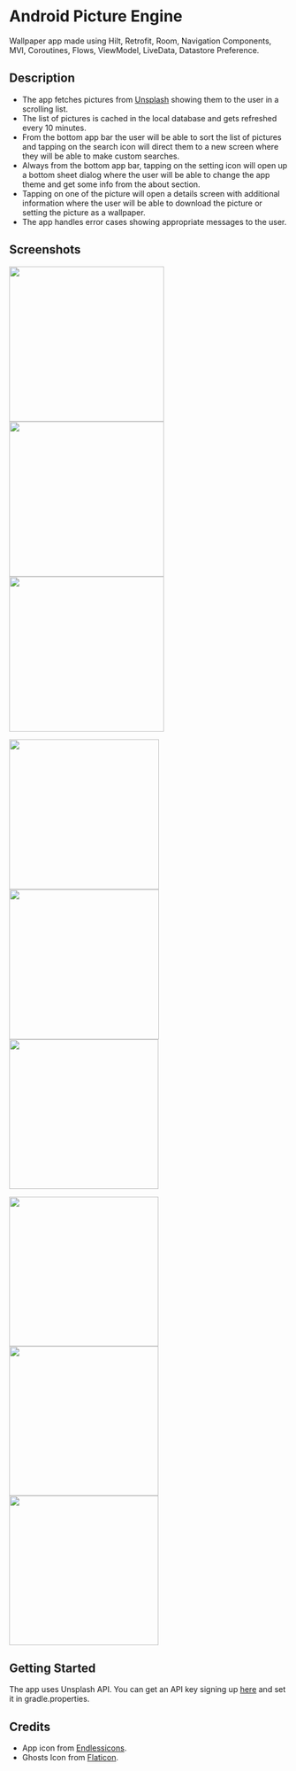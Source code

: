 # Android Picture Engine
Wallpaper app made using Hilt, Retrofit, Room, Navigation Components, MVI, Coroutines, Flows, ViewModel, LiveData, Datastore Preference.

## Description

- The app fetches pictures from <a href="https://unsplash.com/" target="_blank">Unsplash</a> showing them to the user in a scrolling list.
- The list of pictures is cached in the local database and gets refreshed every 10 minutes.
- From the bottom app bar the user will be able to sort the list of pictures and tapping on the search icon will direct them to a new screen where they will be able to make custom searches.
- Always from the bottom app bar, tapping on the setting icon will open up a bottom sheet dialog where the user will be able to change the app theme and get some info from the about section.
- Tapping on one of the picture will open a details screen with additional information where the user will be able to download the picture or setting the picture as a wallpaper.
- The app handles error cases showing appropriate messages to the user.

## Screenshots
<img src="https://github.com/simoneconigliaro/android_picture_engine/blob/master/Screenshot_01.png" width="280"/><img src="https://github.com/simoneconigliaro/android_picture_engine/blob/master/Screenshot_02.png" width="280"/><img src="https://github.com/simoneconigliaro/android_picture_engine/blob/master/Screenshot_03.png" width="280"/>

<img src="https://github.com/simoneconigliaro/android_picture_engine/blob/master/Screenshot_04.png" width="271"/><img src="https://github.com/simoneconigliaro/android_picture_engine/blob/master/Screenshot_05.png" width="271"/><img src="https://github.com/simoneconigliaro/android_picture_engine/blob/master/Screenshot_06.png" width="270"/>

<img src="https://github.com/simoneconigliaro/android_picture_engine/blob/master/Screenshot_07.png" width="270"/><img src="https://github.com/simoneconigliaro/android_picture_engine/blob/master/Screenshot_08.png" width="270"/><img src="https://github.com/simoneconigliaro/android_picture_engine/blob/master/Screenshot_09.png" width="270"/>

## Getting Started
The app uses Unsplash API. You can get an API key signing up <a href="https://unsplash.com/developers" target="_blank">here</a> and set it in gradle.properties.

## Credits
- App icon from <a href="https://endlessicons.com/free-icons/mountain-icon-1/" target="_blank">Endlessicons</a>.
- Ghosts Icon from <a href="https://www.flaticon.com/free-icon/ghost_1150381?term=ghost&page=1&position=55&page=1&position=55&related_id=1150381&origin=tag" target="_blank">Flaticon</a>.
